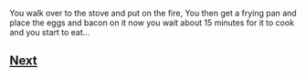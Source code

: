 You walk over to the stove and put on the fire, You then get a frying pan and place the eggs and bacon on it now you wait about 15 minutes for it to cook and you start to eat...

## [Next](story2.3.md)